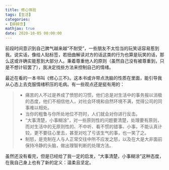 ```yaml
---
title: 修心体验
tags: [生活]
categories: 
- [碎碎念]
mathjax: true
date: 2020-10-05 00:00:00
---
```




​        前段时间意识到自己脾气越来越“不耐受”，一些朋友不太恰当的玩笑话容易惹到我。说实话，像给人贴标签，若扭曲解读对方的话这类的行为也算是玩笑的话，那么这或许确实能惹到大部分人。秉着尊重他人的原则（虽然自己没有被尊重到，只是不想计较罢了），我决定找些方法来控制自己的情绪。

​        最近在看的一本书叫《修心三不》。这本书或许带点洗脑的性质在里面，能引导我从心态上去克服情绪积压的毛病。有一些观点还是挺有用的：

> - 痛苦的人不过是养成了愤怒的习惯，他们总是对生活中的事务报以消极的态度，他们不相信他人，对社会环境和自然环境不满，觉得公司的同事难以相处。
> - 当你的粗鲁与你所处地位不符时，人们就会对你进行反击。
> - “大事清楚，小事糊涂”，对一些原则性的问题要清楚，处理要有原则，而对生活中的无原则性的、不中听、看不惯的错事、小事，不能认真计较，更不要往心里去，甚至对吃了亏该生气的事，也一笑了之。
> - 制怒，是克制在人与人正常交往中所不应发之怒，以及在大是大非面前保持冷静的头脑，做出理智判断的处理方法。

​        虽然还没有看完，但是已经给了我一定的启发，“大事清楚，小事糊涂”这种态度，在我自己身上也有了新的定义：温柔且坚定。
